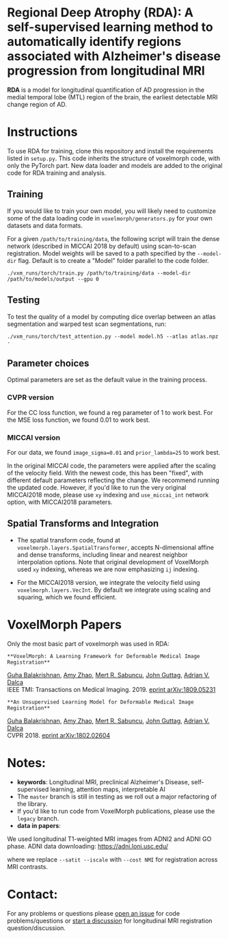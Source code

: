 # Regional Deep Atrophy (RDA): A self-supervised learning method to automatically identify regions associated with Alzheimer's disease progression from longitudinal MRI

**RDA** is a model for longitudinal quantification of AD progression in the medial temporal lobe (MTL) region of the brain, the earliest detectable MRI change region of AD.


# Instructions

To use RDA for training, clone this repository and install the requirements listed in `setup.py`.
This code inherits the structure of voxelmorph code, with only the PyTorch part. New data loader and models are added to the original code for RDA training and analysis.

## Training

If you would like to train your own model, you will likely need to customize some of the data loading code in `voxelmorph/generators.py` for your own datasets and data formats. 

For a given `/path/to/training/data`, the following script will train the dense network (described in MICCAI 2018 by default) using scan-to-scan registration. Model weights will be saved to a path specified by the `--model-dir` flag. Default is to create a "Model" folder parallel to the code folder.

```
./vxm_runs/torch/train.py /path/to/training/data --model-dir /path/to/models/output --gpu 0
```

## Testing

To test the quality of a model by computing dice overlap between an atlas segmentation and warped test scan segmentations, run:

```
./vxm_runs/torch/test_attention.py --model model.h5 --atlas atlas.npz -
```


## Parameter choices

Optimal parameters are set as the default value in the training process.


### CVPR version

For the CC loss function, we found a reg parameter of 1 to work best. For the MSE loss function, we found 0.01 to work best.


### MICCAI version

For our data, we found `image_sigma=0.01` and `prior_lambda=25` to work best.

In the original MICCAI code, the parameters were applied after the scaling of the velocity field. With the newest code, this has been "fixed", with different default parameters reflecting the change. We recommend running the updated code. However, if you'd like to run the very original MICCAI2018 mode, please use `xy` indexing and `use_miccai_int` network option, with MICCAI2018 parameters.


## Spatial Transforms and Integration

- The spatial transform code, found at `voxelmorph.layers.SpatialTransformer`, accepts N-dimensional affine and dense transforms, including linear and nearest neighbor interpolation options. Note that original development of VoxelMorph used `xy` indexing, whereas we are now emphasizing `ij` indexing.

- For the MICCAI2018 version, we integrate the velocity field using `voxelmorph.layers.VecInt`. By default we integrate using scaling and squaring, which we found efficient.


# VoxelMorph Papers

Only the most basic part of voxelmorph was used in RDA:

    **VoxelMorph: A Learning Framework for Deformable Medical Image Registration**  
[Guha Balakrishnan](http://people.csail.mit.edu/balakg/), [Amy Zhao](http://people.csail.mit.edu/xamyzhao/), [Mert R. Sabuncu](http://sabuncu.engineering.cornell.edu/), [John Guttag](https://people.csail.mit.edu/guttag/), [Adrian V. Dalca](http://adalca.mit.edu)  
IEEE TMI: Transactions on Medical Imaging. 2019. 
[eprint arXiv:1809.05231](https://arxiv.org/abs/1809.05231)

    **An Unsupervised Learning Model for Deformable Medical Image Registration**  
[Guha Balakrishnan](http://people.csail.mit.edu/balakg/), [Amy Zhao](http://people.csail.mit.edu/xamyzhao/), [Mert R. Sabuncu](http://sabuncu.engineering.cornell.edu/), [John Guttag](https://people.csail.mit.edu/guttag/), [Adrian V. Dalca](http://adalca.mit.edu)  
CVPR 2018. [eprint arXiv:1802.02604](https://arxiv.org/abs/1802.02604)


# Notes:
- **keywords**: Longitudinal MRI, preclinical Alzheimer's Disease, self-supervised learning, attention maps, interpretable AI  
- The `master` branch is still in testing as we roll out a major refactoring of the library.     
- If you'd like to run code from VoxelMorph publications, please use the `legacy` branch.  
- **data in papers**: 

We used longitudinal T1-weighted MRI images from ADNI2 and ADNI GO phase. ADNI data downloading: https://adni.loni.usc.edu/


where we replace `--satit --iscale` with `--cost NMI` for registration across MRI contrasts.


# Contact:
For any problems or questions please [open an issue](https://github.com/MengjinDong/RegionalDeepAtrophy/issues) for code problems/questions or [start a discussion](https://github.com/MengjinDong/RegionalDeepAtrophy/discussions) for longitudinal MRI registration question/discussion.  

